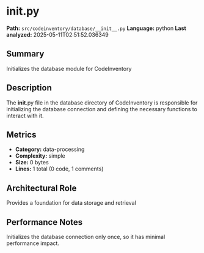 # __init__.py

**Path:** `src/codeinventory/database/__init__.py`
**Language:** python
**Last analyzed:** 2025-05-11T02:51:52.036349

## Summary

Initializes the database module for CodeInventory

## Description

The __init__.py file in the database directory of CodeInventory is responsible for initializing the database connection and defining the necessary functions to interact with it.

## Metrics

- **Category:** data-processing
- **Complexity:** simple
- **Size:** 0 bytes
- **Lines:** 1 total (0 code, 1 comments)

## Architectural Role

Provides a foundation for data storage and retrieval

## Performance Notes

Initializes the database connection only once, so it has minimal performance impact.
